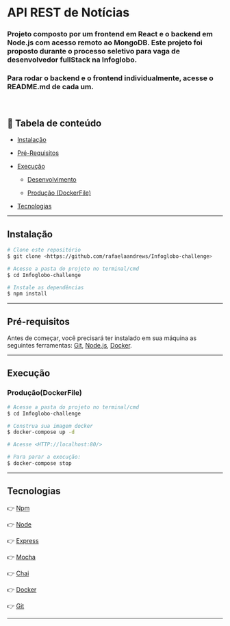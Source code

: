 # API REST de Notícias

### Projeto composto por um frontend em React e o backend em Node.js com acesso remoto ao MongoDB. Este projeto foi proposto durante o processo seletivo para vaga de desenvolvedor fullStack na Infoglobo. 

### Para rodar o backend e o frontend individualmente, acesse o README.md de cada um.

<br/>

## 🔗 Tabela de conteúdo

- [Instalação](#Instalação)

- [Pré-Requisitos](#Pré-requisitos)
- [Execução](#Execução)
  - [Desenvolvimento](#Desenvolvimento)

  - [Produção (DockerFile)](#Produção(DockerFile))
- [Tecnologias](#tecnologias)

---

## Instalação

```bash
# Clone este repositório
$ git clone <https://github.com/rafaelaandrews/Infoglobo-challenge>

# Acesse a pasta do projeto no terminal/cmd
$ cd Infoglobo-challenge

# Instale as dependências
$ npm install
```

---

## Pré-requisitos

Antes de começar, você precisará ter instalado em sua máquina as seguintes ferramentas:
[Git](https://git-scm.com), [Node.js](https://nodejs.org/en/), [Docker](https://www.docker.com/).

---

## Execução

### Produção(DockerFile)

```bash
# Acesse a pasta do projeto no terminal/cmd
$ cd Infoglobo-challenge

# Construa sua imagem docker
$ docker-compose up -d

# Acesse <HTTP://localhost:80/>

# Para parar a execução:
$ docker-compose stop 
```

---

## Tecnologias

👉 [Npm](https://www.npmjs.com/)

👉 [Node](https://nodejs.org/en/)

👉 [Express](https://expressjs.com/)

👉 [Mocha](https://mochajs.org/)

👉 [Chai](https://www.chaijs.com/)

👉 [Docker](https://www.docker.com/)

👉 [Git](https://git-scm.com/)

---
